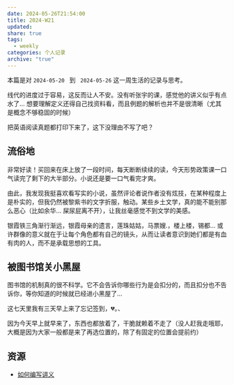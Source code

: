 ```yaml
---
date: 2024-05-26T21:54:00
title: 2024-W21
updated: 
share: true
tags:
  - weekly
categories: 个人记录
archive: "true"
---
```


本篇是对 `2024-05-20 ` 到 ` 2024-05-26` 这一周生活的记录与思考。

线代的进度过于容易，这反而让人不安。没有听张宇的课，感觉他的讲义似乎有点水了... 想要理解定义还得自己找资料看，而且例题的解析也并不是很清晰（尤其是概念不够稳固的时候）

把英语阅读真题都打印下来了，这下没理由不写了吧？



## 流俗地

非常好读！买回来在床上放了一段时间，每天断断续续的读，今天形势政策课一口气读完了剩下的大半部分。小说还是要一口气看完才爽。

由此，我发现我挺喜欢看写实的小说，虽然评论者说作者没有炫技，在某种程度上是朴实的，但我仍然被黎紫书的文字折服，触动。某些乡土文学，真的能不能别那么恶心（比如余华... 屎尿屁离不开），让我丝毫感觉不到文学的美感。

银霞铁三角渐行渐远，银霞母亲的遗言，莲珠姑姑，马票嫂.，楼上楼，锡都... 或许群像的意义就在于让每个角色都有自己的镜头，从而让读者意识到她们都是有血有肉的人，而不是承载思想的工具。

## 被图书馆关小黑屋
图书馆的机制真的很不科学。它不会告诉你哪些行为是会扣分的，而且扣分也不告诉你，等你知道的时候就已经进小黑屋了...

这七天里我有三天早上来了忘记签到，💔。、

因为今天早上就早来了，东西也都放着了，干脆就赖着不走了（没人赶我走哦耶，大概是因为大家一般都是来了再选位置的，除了有固定的位置会提前约）

## 资源

- [如何编写讲义](https://www.bilibili.com/video/BV1QU4y1Y7Bo/?p=1&vd_source=d137a8f68ec67946b0fef9810258f095)
